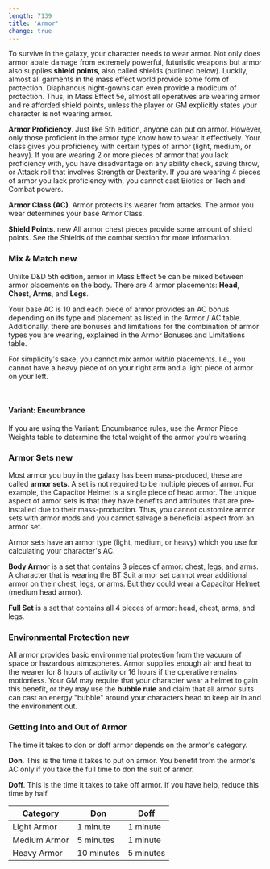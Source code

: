 ```yaml
---
length: 7139
title: 'Armor'
change: true
---
```


To survive in the galaxy, your character needs to wear armor. Not only does armor abate damage from extremely powerful,
futuristic weapons but armor also supplies __shield points__, also called shields (outlined below). Luckily, almost all
garments in the mass effect world provide some form of protection. Diaphanous night-gowns can even provide a modicum of
protection. Thus, in Mass Effect 5e, almost all operatives are wearing armor and re afforded shield points, unless the player
or GM explicitly states your character is not wearing armor.

__Armor Proficiency__. Just like 5th edition, anyone can put on armor. However, only those proficient in the armor type
know how to wear it effectively. Your class gives you proficiency with certain types of armor (light, medium, or heavy).
If you are wearing 2 or more pieces of armor that you lack proficiency with, you have disadvantage on any ability check,
saving throw, or Attack roll that involves Strength or Dexterity. If you are wearing 4 pieces of armor you lack
proficiency with, you cannot cast Biotics or Tech and Combat powers.

__Armor Class (AC)__. Armor protects its wearer from attacks. The armor you wear determines your base Armor Class.

__Shield Points__. <v-chip color="secondary" text-color="white" class="v-chip--x-small">new</v-chip> All armor chest pieces
provide some amount of shield points. See the <nuxt-link to="/phb/rules/combat#shields">Shields</nuxt-link> of the combat section for
more information.



### Mix & Match <v-chip color="secondary" text-color="white" class="v-chip--x-small">new</v-chip>
Unlike D&D 5th edition, armor in Mass Effect 5e can be mixed between armor placements on the body. There are 4 armor placements:
__Head__, __Chest__, __Arms__, and __Legs__.

Your base AC is 10 and each piece of armor provides an AC bonus depending on its type and placement as listed in
the Armor / AC table. Additionally, there are bonuses and limitations for the combination of armor types you are wearing,
explained in the Armor Bonuses and Limitations table.

For simplicity's sake, you cannot mix armor *within* placements. I.e., you cannot have a heavy piece of on your right arm
and a light piece of armor on your left.

<ai-dialog title="Armor / AC" component="armor-ac"></ai-dialog>
<ai-dialog title="Armor Bonuses and Limitations" component="armor-bonuses-limitations"></ai-dialog>

<br>

#### Variant: Encumbrance
If you are using the <nuxt-link to="/phb/rules/using-ability-scores#strength">Variant: Encumbrance</nuxt-link> rules,
use the Armor Piece Weights table to determine the total weight of the armor you're wearing.

<ai-dialog title="Armor Piece Weights" component="armor-piece-weights"></ai-dialog>



### Armor Sets <v-chip color="secondary" text-color="white" class="v-chip--x-small">new</v-chip>
Most armor you buy in the galaxy has been mass-produced, these are called __armor sets__. A set is not required to be
multiple pieces of armor. For example, the Capacitor Helmet is a single piece of head armor. The unique aspect of armor
sets is that they have benefits and attributes that are pre-installed due to their mass-production. Thus, you cannot
customize armor sets with armor mods and you cannot salvage a beneficial aspect from an armor set.

Armor sets have an armor type (light, medium, or heavy) which you use for calculating your character's AC.

__Body Armor__ is a set that contains 3 pieces of armor: chest, legs, and arms. A character that is wearing the BT Suit
armor set cannot wear additional armor on their chest, legs, or arms. But they could wear a Capacitor Helmet (medium head armor).

__Full Set__ is a set that contains all 4 pieces of armor: head, chest, arms, and legs.



### Environmental Protection <v-chip color="secondary" text-color="white" class="v-chip--x-small">new</v-chip>
All armor provides basic environmental protection from the vacuum of space or hazardous atmospheres. Armor supplies enough
air and heat to the wearer for 8 hours of activity or 16 hours if the operative remains motionless. Your GM may require
that your character wear a helmet to gain this benefit, or they may use the __bubble rule__ and claim that all armor suits
can cast an energy "bubble" around your characters head to keep air in and the environment out.



### Getting Into and Out of Armor
The time it takes to don or doff armor depends on the armor's category.

__Don__. This is the time it takes to put on armor. You benefit from the armor's AC only if you take the full time to don the suit of armor.

__Doff__. This is the time it takes to take off armor. If you have help, reduce this time by half.

Category | Don | Doff
--- | --- | ---
Light Armor | 1 minute | 1 minute
Medium Armor | 5 minutes | 1 minute
Heavy Armor | 10 minutes | 5 minutes

<source-reference pages="62-63"></source-reference>
